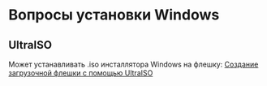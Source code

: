 # Вопросы установки Windows

## UltraISO

Может устанавливать .iso инсталлятора Windows на флешку: [Создание загрузочной флешки с помощью UltraISO](http://alpinefile.ru/ultraiso-windows-boot-usb.html)

